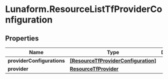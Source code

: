 # Lunaform.ResourceListTfProviderConfiguration

## Properties
Name | Type | Description | Notes
------------ | ------------- | ------------- | -------------
**providerConfigurations** | [**[ResourceTfProviderConfiguration]**](ResourceTfProviderConfiguration.md) |  | 
**provider** | [**ResourceTfProvider**](ResourceTfProvider.md) |  | [optional] 


